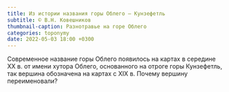 ```yaml
---
title: Из истории названия горы Облего — Кунзефетль
subtitle: © В.Н. Ковешников
thumbnail-caption: Разнотравье на горе Облего
categories: toponymy
date: 2022-05-03 18:00 +0300
---
```

Современное название горы Облего появилось на картах в середине ХХ в. от имени хутора Облего, основанного на отроге горы Кунзефетль, так вершина обозначена на картах с ХIХ в. Почему вершину переименовали?

